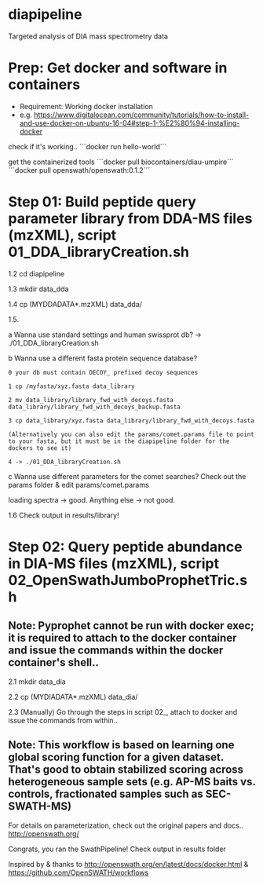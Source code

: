 # diapipeline
Targeted analysis of DIA mass spectrometry data

# Prep: Get docker and software in containers
- Requirement: Working docker installation
- e.g. https://www.digitalocean.com/community/tutorials/how-to-install-and-use-docker-on-ubuntu-16-04#step-1-%E2%80%94-installing-docker

check if it's working..
´´´docker run hello-world´´´

get the containerized tools
´´´docker pull biocontainers/diau-umpire´´´
´´´docker pull openswath/openswath:0.1.2´´´

# Step 01: Build peptide query parameter library from DDA-MS files (mzXML), script 01_DDA_libraryCreation.sh

1.2 cd diapipeline

1.3 mkdir data_dda

1.4 cp (MYDDADATA*.mzXML) data_dda/

1.5.

  a Wanna use standard settings and human swissprot db? -> ./01_DDA_libraryCreation.sh
  
  b Wanna use a different fasta protein sequence database?
  
    0 your db must contain DECOY_ prefixed decoy sequences
  
    1 cp /myfasta/xyz.fasta data_library
  
    2 mv data_library/library_fwd_with_decoys.fasta data_library/library_fwd_with_decoys_backup.fasta
  
    3 cp data_library/xyz.fasta data_library/library_fwd_with_decoys.fasta
  
    (Alternatively you can also edit the params/comet.params file to point to your fasta, but it must be in the diapipeline folder for the dockers to see it)
  
    4 -> ./01_DDA_libraryCreation.sh
  c Wanna use different parameters for the comet searches? Check out the params folder & edit params/comet.params
  
loading spectra -> good. Anything else -> not good.

1.6 Check output in results/library!

# Step 02: Query peptide abundance in DIA-MS files (mzXML), script 02_OpenSwathJumboProphetTric.sh
## Note: Pyprophet cannot be run with docker exec; it is required to attach to the docker container and issue the commands within the docker container's shell..

2.1 mkdir data_dia

2.2 cp (MYDIADATA*.mzXML) data_dia/

2.3 (Manually) Go through the steps in script 02_, attach to docker and issue the commands from within..

## Note: This workflow is based on learning one global scoring function for a given dataset. That's good to obtain stabilized scoring across heterogeneous sample sets (e.g. AP-MS baits vs. controls, fractionated samples such as SEC-SWATH-MS)

For details on parameterization, check out the original papers and docs..
http://openswath.org/

Congrats, you ran the SwathPipeline!
Check output in results folder

Inspired by & thanks to http://openswath.org/en/latest/docs/docker.html
& https://github.com/OpenSWATH/workflows
